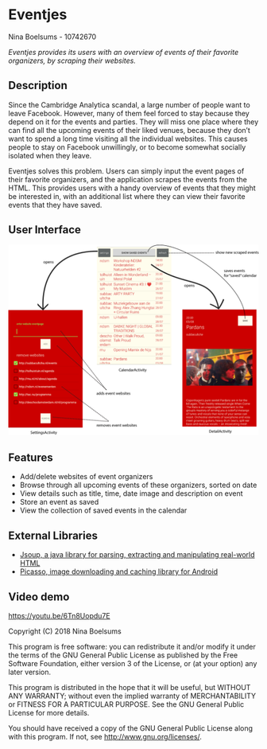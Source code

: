 # Eventjes
Nina Boelsums - 10742670

*Eventjes provides its users with an overview of events of their favorite organizers, by scraping their websites.*

## Description

Since the Cambridge Analytica scandal, a large number of people want to leave Facebook. However, many of them feel forced to stay because they depend on it for the events and parties. They will miss one place where they can find all the upcoming events of their liked venues, because they don’t want to spend a long time visiting all the individual websites. This causes people to stay on Facebook unwillingly, or to become somewhat socially isolated when they leave.

Eventjes solves this problem. Users can simply input the event pages of their favorite organizers, and the application scrapes the events from the HTML. This provides users with a handy overview of events that they might be interested in, with an additional list where they can view their favorite events that they have saved. 

## User Interface
![](/doc/finalUI.png)

## Features
-	Add/delete websites of event organizers
-	Browse through all upcoming events of these organizers, sorted on date
-	View details such as title, time, date image and description on event
-	Store an event as saved
-	View the collection of saved events in the calendar

## External Libraries
- [Jsoup,  a java library for parsing, extracting and manipulating real-world HTML](https://jsoup.org/)
- [Picasso, image downloading and caching library for Android](https://square.github.io/picasso/)

## Video demo
https://youtu.be/6Tn8Uopdu7E


Copyright (C) 2018  Nina Boelsums

This program is free software: you can redistribute it and/or modify
it under the terms of the GNU General Public License as published by
the Free Software Foundation, either version 3 of the License, or
(at your option) any later version.

This program is distributed in the hope that it will be useful,
but WITHOUT ANY WARRANTY; without even the implied warranty of
MERCHANTABILITY or FITNESS FOR A PARTICULAR PURPOSE.  See the
GNU General Public License for more details.

You should have received a copy of the GNU General Public License
along with this program.  If not, see <http://www.gnu.org/licenses/>.
